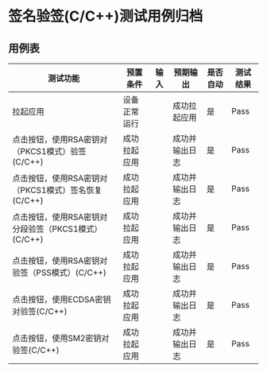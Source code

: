 # 签名验签(C/C++)测试用例归档

## 用例表

| 测试功能                                            | 预置条件     | 输入 | 预期输出       | 是否自动 | 测试结果 |
| --------------------------------------------------- | ------------ | ---- | -------------- | -------- | -------- |
| 拉起应用                                            | 设备正常运行 |      | 成功拉起应用   | 是       | Pass     |
| 点击按钮，使用RSA密钥对（PKCS1模式）验签(C/C++)     | 成功拉起应用 |      | 成功并输出日志 | 是       | Pass     |
| 点击按钮，使用RSA密钥对（PKCS1模式）签名恢复(C/C++) | 成功拉起应用 |      | 成功并输出日志 | 是       | Pass     |
| 点击按钮，使用RSA密钥对分段验签（PKCS1模式）(C/C++) | 成功拉起应用 |      | 成功并输出日志 | 是       | Pass     |
| 点击按钮，使用RSA密钥对验签（PSS模式）(C/C++)       | 成功拉起应用 |      | 成功并输出日志 | 是       | Pass     |
| 点击按钮，使用ECDSA密钥对验签(C/C++)                | 成功拉起应用 |      | 成功并输出日志 | 是       | Pass     |
| 点击按钮，使用SM2密钥对验签(C/C++)                  | 成功拉起应用 |      | 成功并输出日志 | 是       | Pass     |